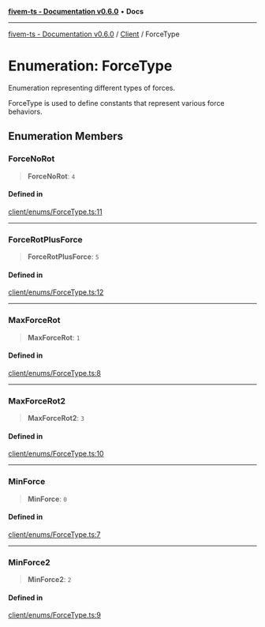 [**fivem-ts - Documentation v0.6.0**](../../../README.md) • **Docs**

***

[fivem-ts - Documentation v0.6.0](../../../README.md) / [Client](../README.md) / ForceType

# Enumeration: ForceType

Enumeration representing different types of forces.

ForceType is used to define constants that represent various force behaviors.

## Enumeration Members

### ForceNoRot

> **ForceNoRot**: `4`

#### Defined in

[client/enums/ForceType.ts:11](https://github.com/Purpose-Dev/fivem-ts/blob/main/src/client/enums/ForceType.ts#L11)

***

### ForceRotPlusForce

> **ForceRotPlusForce**: `5`

#### Defined in

[client/enums/ForceType.ts:12](https://github.com/Purpose-Dev/fivem-ts/blob/main/src/client/enums/ForceType.ts#L12)

***

### MaxForceRot

> **MaxForceRot**: `1`

#### Defined in

[client/enums/ForceType.ts:8](https://github.com/Purpose-Dev/fivem-ts/blob/main/src/client/enums/ForceType.ts#L8)

***

### MaxForceRot2

> **MaxForceRot2**: `3`

#### Defined in

[client/enums/ForceType.ts:10](https://github.com/Purpose-Dev/fivem-ts/blob/main/src/client/enums/ForceType.ts#L10)

***

### MinForce

> **MinForce**: `0`

#### Defined in

[client/enums/ForceType.ts:7](https://github.com/Purpose-Dev/fivem-ts/blob/main/src/client/enums/ForceType.ts#L7)

***

### MinForce2

> **MinForce2**: `2`

#### Defined in

[client/enums/ForceType.ts:9](https://github.com/Purpose-Dev/fivem-ts/blob/main/src/client/enums/ForceType.ts#L9)
